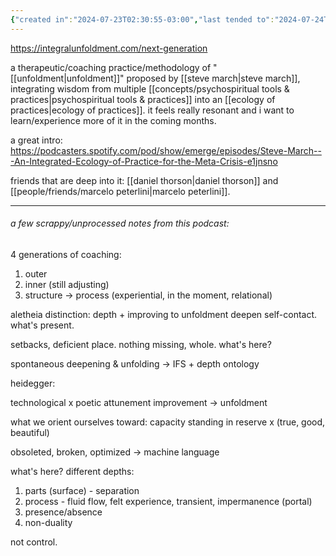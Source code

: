```yaml
---
{"created in":"2024-07-23T02:30:55-03:00","last tended to":"2024-07-24T01:01:34-03:00","tags":["🌱","alchemy","practice"],"dg-publish":true,"permalink":"/practices/aletheia/","dgPassFrontmatter":true,"created":"2024-07-23T02:30:55.328-03:00","updated":"2024-07-24T01:01:37.453-03:00"}
---
```


https://integralunfoldment.com/next-generation

a therapeutic/coaching practice/methodology of "[[unfoldment\|unfoldment]]" proposed by [[steve march\|steve march]], integrating wisdom from multiple [[concepts/psychospiritual tools & practices\|psychospiritual tools & practices]] into an [[ecology of practices\|ecology of practices]]. it feels really resonant and i want to learn/experience more of it in the coming months.

a great intro: https://podcasters.spotify.com/pod/show/emerge/episodes/Steve-March---An-Integrated-Ecology-of-Practice-for-the-Meta-Crisis-e1jnsno

friends that are deep into it: [[daniel thorson\|daniel thorson]] and [[people/friends/marcelo peterlini\|marcelo peterlini]].

------
###### a few scrappy/unprocessed notes from this podcast:

4 generations of coaching:
1) outer
2) inner (still adjusting)
3) structure -> process (experiential, in the moment, relational)

aletheia distinction: depth + improving to unfoldment
deepen self-contact. what's present.

setbacks, deficient place. nothing missing, whole. what's here?

spontaneous deepening & unfolding -> IFS + depth ontology

heidegger:

technological x poetic attunement
improvement -> unfoldment

what we orient ourselves toward: capacity standing in reserve x (true, good, beautiful)

obsoleted, broken, optimized -> machine language

what's here? different depths:
1) parts (surface) - separation
2) process - fluid flow, felt experience, transient, impermanence (portal)
3) presence/absence 
4) non-duality

not control.